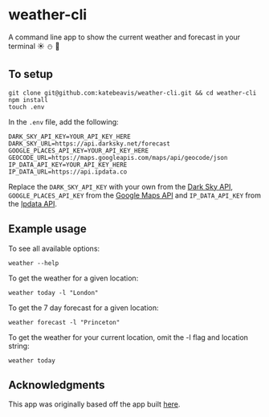 # weather-cli
A command line app to show the current weather and forecast in your terminal :sunny: :snowman: :rainbow:
## To setup
```
git clone git@github.com:katebeavis/weather-cli.git && cd weather-cli
npm install
touch .env
```
In the ``.env`` file, add the following:
```
DARK_SKY_API_KEY=YOUR_API_KEY_HERE
DARK_SKY_URL=https://api.darksky.net/forecast
GOOGLE_PLACES_API_KEY=YOUR_API_KEY_HERE
GEOCODE_URL=https://maps.googleapis.com/maps/api/geocode/json
IP_DATA_API_KEY=YOUR_API_KEY_HERE
IP_DATA_URL=https://api.ipdata.co
```
Replace the ``DARK_SKY_API_KEY`` with your own from the [Dark Sky API](https://darksky.net/dev), ``GOOGLE_PLACES_API_KEY`` from the [Google Maps API](https://developers.google.com/maps/documentation/geocoding/start#get-a-key) and ``IP_DATA_API_KEY`` from the [Ipdata API](https://ipdata.co/).

## Example usage
To see all available options:

```weather --help```

To get the weather for a given location:

```weather today -l "London"```

To get the 7 day forecast for a given location:

```weather forecast -l "Princeton"```

To get the weather for your current location, omit the -l flag and location string:

```weather today```

## Acknowledgments
This app was originally based off the app built [here](https://timber.io/blog/creating-a-real-world-cli-app-with-node).
